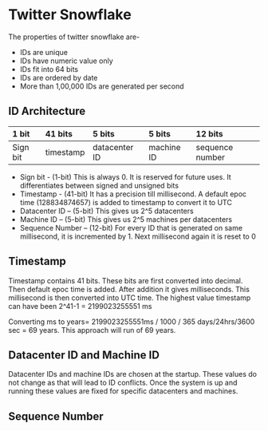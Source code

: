 # Twitter Snowflake

The properties of twitter snowflake are-
-	IDs are unique
-	IDs have numeric value only
-	IDs fit into 64 bits
-	IDs are ordered by date
-	More than 1,00,000 IDs are generated per second

## ID Architecture

| 1 bit | 41 bits | 5 bits | 5 bits | 12 bits |
| :---- | :------ | :----- | :----- | :------ |
| Sign bit | timestamp | datacenter ID | machine ID | sequence number |

-	Sign bit - (1-bit) This is always 0. It is reserved for future uses. It differentiates between signed and unsigned bits
-	Timestamp - (41-bit) It has a precision till millisecond. A default epoc time (128834874657) is added to timestamp to convert it to UTC
-	Datacenter ID – (5-bit) This gives us 2^5 datacenters
-	Machine ID – (5-bit) This gives us 2^5 machines per datacenters
-	Sequence Number – (12-bit) For every ID that is generated on same millisecond, it is incremented by 1. Next millisecond again it is reset to 0

## Timestamp

Timestamp contains 41 bits. These bits are first converted into decimal. Then default epoc time is added. After addition it gives milliseconds. This millisecond is then converted into UTC time.
The highest value timestamp can have been 2^41-1 = 2199023255551 ms

Converting ms to years= 2199023255551ms / 1000 / 365 days/24hrs/3600 sec = 69 years. This approach will run of 69 years.

## Datacenter ID and Machine ID

Datacenter IDs and machine IDs are chosen at the startup. These values do not change as that will lead to ID conflicts. Once the system is up and running these values are fixed for specific datacenters and machines. 

## Sequence Number
